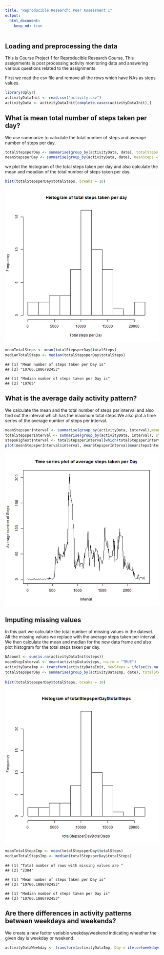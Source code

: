 ```yaml
---
title: "Reproducible Research: Peer Assessment 1"
output: 
  html_document:
    keep_md: true
---
```



## Loading and preprocessing the data
This is Course Project 1 for Reproducible Research Course. This assignments is post processing activity monitoring data and answering various questions related to the assignments.

First we read the csv file and remove all the rows which have NAs as steps values.

```r
library(dplyr)
activityDataInit <- read.csv("activity.csv")
activityData <- activityDataInit[complete.cases(activityDataInit),]
```

## What is mean total number of steps taken per day?
We use summarize to calculate the total number of steps and average number of steps per day.


```r
totalStepsperDay <- summarise(group_by(activityData, date), totalSteps = sum(steps, na.rm = "TRUE"))
meanStepsperDay <- summarise(group_by(activityData, date), meanSteps = mean(steps, na.rm = "TRUE"))
```
we plot the histogram of the total steps taken per day and also calculate the mean and meadian of the total number of steps taken per day.

```r
hist(totalStepsperDay$totalSteps, breaks = 10)
```

![plot of chunk unnamed-chunk-3](figure/unnamed-chunk-3-1.png) 

```r
meanTotalSteps <- mean(totalStepsperDay$totalSteps)
medianTotalSteps <- median(totalStepsperDay$totalSteps)
```


```
## [1] "Mean number of steps taken per Day is"
## [2] "10766.1886792453"
```

```
## [1] "Median number of steps taken per Day is"
## [2] "10765"
```

## What is the average daily activity pattern?

We calculate the mean and the total number of steps per interval and also find out the interval which has the maximum total steps.We also plot a time series of the average number of steps per interval.

```r
meanStepsperInterval <- summarise(group_by(activityData, interval),meanstepsInterval = mean(steps, na.rm = "TRUE"))
totalStepsperInterval <- summarise(group_by(activityData, interval), stepsInterval = sum(steps, na.rm = "TRUE"))
stepsHighestInterval <- totalStepsperInterval[which(totalStepsperInterval$stepsInterval == max(totalStepsperInterval)),]
plot(meanStepsperInterval$interval, meanStepsperInterval$meanstepsInterval , type = "l", xlab = "Interval", ylab = "Average number of Steps" )
```

![plot of chunk unnamed-chunk-5](figure/unnamed-chunk-5-1.png) 


## Imputing missing values

In this part we calculate the total number of missing values in the dateset. All the missing values we replace with the average steps taken per interval. We then calculate the mean and median for the new data frame and also plot histogram for the total steps taken per day.


```r
NAcount <- sum(is.na(activityDataInit$steps))
meanStepInterval <- mean(activityData$steps, na.rm = "TRUE")
activityDataImp <- transform(activityDataInit, newSteps = ifelse(is.na(steps),meanStepInterval , steps))
totalStepsperDay <- summarise(group_by(activityDataImp, date), totalSteps = sum(newSteps, na.rm = "TRUE"))

hist(totalStepsperDay$totalSteps, breaks = 10)
```

![plot of chunk unnamed-chunk-6](figure/unnamed-chunk-6-1.png) 

```r
meanTotalStepsImp <- mean(totalStepsperDay$totalSteps)
medianTotalStepsImp <- median(totalStepsperDay$totalSteps)
```


```
## [1] "Total number of rows with missing values are "
## [2] "2304"
```

```
## [1] "Mean number of steps taken per Day is"
## [2] "10766.1886792453"
```

```
## [1] "Median number of steps taken per Day is"
## [2] "10766.1886792453"
```

## Are there differences in activity patterns between weekdays and weekends?
We create a new factor variable weekday/weekend indicating wheather the given day is weekday or weekend.

```r
activityDataWeekday <- transform(activityDataImp, Day = ifelse(weekdays(as.Date(activityDataImp$date)) == "Saturday" | weekdays(as.Date(activityDataImp$date)) == "Sunday", "Weekend","Weekday"))  
```
